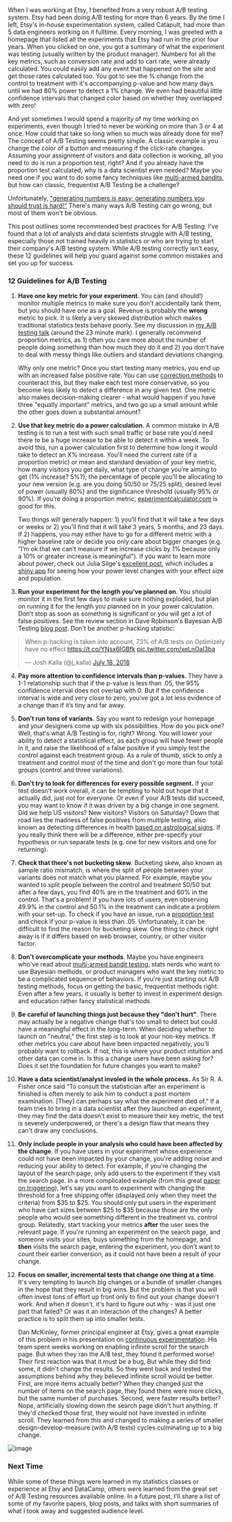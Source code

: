 When I was working at Etsy, I benefited from a very robust A/B testing system. Etsy had been doing A/B testing for more than 6 years. By the time I left, Etsy's in-house experimentation system, called Catapult, had more than 5 data engineers working on it fulltime. Every morning, I was greeted with a homepage that listed all the experiments that Etsy had run in the prior four years. When you clicked on one, you got a summary of what the experiment was testing (usually written by the product manager). Numbers for all the key metrics, such as conversion rate and add to cart rate, were already calculated. You could easily add any event that happened on the site and get those rates calculated too. You got to see the % change from the control to treatment with it's accompanying p-value and how many days until we had 80% power to detect a 1% change. We even had beautiful little confidence intervals that changed color based on whether they overlapped with zero! 

And yet sometimes I would spend a majority of my time working on experiments, even though I tried to never be working on more than 3 or 4 at once. How could that take so long when so much was already done for me? The concept of A/B Testing seems pretty simple. A classic example is you change the color of a button and measuring if the click-rate changes. Assuming your assignment of visitors and data collection is working, all you need to do is run a proportion test, right? And if you already have the proportion test calculated, why is a data scientist even needed? Maybe you need one if you want to do some fancy techniques like [multi-armed bandits](https://en.wikipedia.org/wiki/Multi-armed_bandit), but how can classic, frequentist A/B Testing be a challenge? 

Unfortunately, ["generating numbers is easy; generating numbers you should trust is hard!"](http://notes.stephenholiday.com/Five-Puzzling-Outcomes.pdf) There's many ways A/B Testing can go wrong, but most of them won't be obvious. 

This post outlines some recommended best practices for A/B Testing. I've found that a lot of analysts and data scientists struggle with A/B testing, especially those not trained heavily in statistics or who are trying to start their company's A/B testing system. While A/B testing correctly isn't easy, these 12 guidelines will help you guard against some common mistakes and set you up for success.

### 12 Guidelines for A/B Testing

1) **Have one key metric for your experiment**. You can (and should!) monitor multiple metrics to make sure you don’t accidentally tank them, but you should have one as a goal. Revenue is probably the **wrong** metric to pick. It is likely a very skewed distribution which makes traditional statistics tests behave poorly. See my discussion in [my A/B testing talk](https://www.youtube.com/watch?v=SF-ryGgLOgQ) (around the 23 minute mark). I generally recommend proportion metrics, as 1) often you care more about the number of people doing something than how much they do it and 2) you don't have to deal with messy things like outliers and standard deviations changing. 

    Why only one metric? Once you start testing many metrics, you end up with an increased false positive rate. You can use [correction methods](https://en.wikipedia.org/wiki/Bonferroni_correction) to counteract this, but they make each test more conservative, so you become less likely to detect a difference in any given test. One metric also makes decision-making clearer - what would happen if you have three "equally important" metrics, and two go up a small amount while the other goes down a substantial amount?
      
2) **Use that key metric do a power calculation**. A common mistake in A/B testing is to run a test with such small traffic or base rate you'd need there to be a huge increase to be able to detect it within a week. To avoid this, run a power calculation first to determine how long it would take to detect an X% increase. You'll need the current rate (if a proportion metric) or mean and standard deviation of your key metric, how many visitors you get daily, what type of change you’re aiming to get (1% increase? 5%?), the percentage of people you’ll be allocating to your new version (e.g. are you doing 50/50 or 75/25 split), desired level of power (usually 80%) and the significance threshold (usually 95% or 90%). If you’re doing a proportion metric, [experimentcalculator.com](experimentcalculator.com) is good for this. 
  
   Two things will generally happen: 1) you'll find that it will take a few days or weeks or 2) you'll find that it will take 3 years, 5 months, and 23 days. If 2) happens, you may either have to go for a different metric with a higher baseline rate or decide you only care about bigger changes (e.g. “I’m ok that we can’t measure if we increase clicks by 1% because only a 10% or greater increase is meaningful"). If you want to learn more about power, check out Julia Silge's [excellent post](https://juliasilge.com/blog/ab-testing/), which includes a [shiny app](https://juliasilge.shinyapps.io/power-app/) for seeing how your power level changes with your effect size and population. 

3) **Run your experiment for the length you’ve planned on**. You should monitor it in the first few days to make sure nothing exploded, but plan on running it for the length you planned on in your power calculation. Don’t stop as soon as something is significant or you will get a lot of false positives. See the review section in Dave Robinson's Bayesian A/B Testing [blog post](http://varianceexplained.org/r/bayesian-ab-testing/). Don't be another p-hacking statistic:

<blockquote class="twitter-tweet"><p lang="en" dir="ltr">When p-hacking is taken into account, 73% of A/B tests on Optimizely have no effect <a href="https://t.co/YNsx6IGBfk">https://t.co/YNsx6IGBfk</a> <a href="https://t.co/xeLnOal3ba">pic.twitter.com/xeLnOal3ba</a></p>&mdash; Josh Kalla (@j_kalla) <a href="https://twitter.com/j_kalla/status/1019629420158447616?ref_src=twsrc%5Etfw">July 18, 2018</a></blockquote> <script async src="https://platform.twitter.com/widgets.js" charset="utf-8"></script>

4) **Pay more attention to confidence intervals than p-values**. They have a 1-1 relationship such that if the p-value is less than .05, the 95% confidence interval does not overlap with 0. But if the confidence interval is wide and very close to zero, you’ve got a lot less evidence of a change than if it’s tiny and far away. 

5) **Don't run tons of variants**. Say you want to redesign your homepage and your designers come up with six possibilities. How do you pick one? Well, that's what A/B Testing is for, right? Wrong. You will lower your ability to detect a statistical effect, as each group will have fewer people in it, and raise the likelihood of a false positive if you simply test the control against each treatment group. As a rule of thumb, stick to only a treatment and control most of the time and don't go more than four total groups (control and three variations). 

6) **Don't try to look for differences for every possible segment.** If your test doesn't work overall, it can be tempting to hold out hope that it actually did, just not for everyone. Or even if your A/B tests did succeed, you may want to know if it was driven by a big change in one segment. Did we help US visitors? New visitors? Visitors on Saturday? Down that road lies the madness of false positives from multiple testing, also known as detecting differences in health [based on astrological signs](https://pdfs.semanticscholar.org/d00a/678b0d09eaef4902c778821c52dc5ac53e58.pdf). If you really think there will be a difference, either pre-specify your hypothesis or run separate tests (e.g. one for new visitors and one for returning). 

7) **Check that there's not bucketing skew**. Bucketing skew, also known as sample ratio mismatch, is where the split of people between your variants does not match what you planned. For example, maybe you wanted to split people between the control and treatment 50/50 but after a few days, you find 40% are in the treatment and 60% in the control. That's a problem! If you have lots of users, even observing 49.9% in the control and 50.1% in the treatment can indicate a problem with your set-up. To check if you have an issue, run a [proportion test](https://www.medcalc.org/calc/test_one_proportion.php) and check if your p-value is less than .05. Unfortunately, it can be difficult to find the reason for bucketing skew. One thing to check right away is if it differs based on web browser, country, or other visitor factor.

8) **Don't overcomplicate your methods**. Maybe you have engineers who've read about [multi-armed bandit testing](http://stevehanov.ca/blog/index.php?id=132), stats nerds who want to use Bayesian methods, or product managers who want the key metric to be a complicated sequence of behaviors. If you're just starting out A/B testing methods, focus on getting the basic, frequentist methods right. Even after a few years, it usually is better to invest in experiment design and education rather fancy statistical methods. 

9) **Be careful of launching things just because they "don't hurt"**. There may actually be a negative change that's too small to detect but could have a meaningful effect in the long-term. When deciding whether to launch on "neutral," the first step is to look at your non-key metrics. If other metrics you care about have been impacted negatively, you’ll probably want to rollback. If not, this is where your product intuition and other data can come in. Is this a change users have been asking for? Does it set the foundation for future changes you want to make? 

10) **Have a data scientist/analyst involed in the whole process.** As Sir R. A. Fisher once said “To consult the statistician after an experiment is finished is often merely to ask him to conduct a post mortem examination. [They] can perhaps say what the experiment died of.” If a team tries to bring in a data scientist after they launched an experiment, they may find the data doesn't exist to measure their key metric, the test is severely underpowered, or there's a design flaw that means they can't draw any conclusions. 

11) **Only include people in your analysis who could have been affected by the change**. If you have users in your experiment whose experience could not have been impacted by your change, you're adding noise and reducing your ability to detect. For example, if you're changing the layout of the search page, only add users to the experiment if they visit the search page. In a more complicated example (from this great [paper on triggering](https://onedrive.live.com/view.aspx?resid=8612090E610871E4!287400&ithint=file%2cdocx&app=Word&authkey=!AOW7nw7IZ4STtgk)), let's say you want to experiment with changing the threshold for a free shipping offer (displayed only when they meet the criteria) from $35 to $25. You should only put users in the experiment who have cart sizes between $25 to $35 because those are the only people who would see something different in the treatment vs. control group. Relatedly, start tracking your metrics **after** the user sees the relevant page. If you're running an experiment on the search page, and someone visits your sites, buys something from the homepage, and **then** visits the search page, entering the experiment, you don't want to count their earlier conversion, as it could not have been a result of your change.

12) **Focus on smaller, incremental tests that change one thing at a time**. It's very tempting to launch big changes or a bundle of smaller changes in the hope that they result in big wins. But the problem is that you will often invest tons of effort up front only to find out your change doesn't work. And when it doesn't, it's hard to figure out why - was it just one part that failed? Or was it an interaction of the changes? A better practice is to split them up into smaller tests. 

    Dan McKinley, former principal engineer at Etsy, gives a great example of this problem in his presentation on [continuous experimentation](http://mcfunley.com/design-for-continuous-experimentation). His team spent weeks working on enabling infinite scroll for the search page. But when they ran the A/B test, they found it performed worse! Their first reaction was that it must be a bug, But while they did find some, it didn't change the results. So they went back and tested the assumptions behind why they believed infinite scroll would be better. First, are more items actually better? When they changed just the number of items on the search page, they found there were more clicks, but the same number of purchases. Second, were faster results better? Nope, artificially slowing down the search page didn't hurt anything. If they'd checked those first, they would not have invested in infinite scroll. They learned from this and changed to making a series of smaller design-develop-measure (with A/B tests) cycles culminating up to a big change. 

![image](https://user-images.githubusercontent.com/17410158/43725575-df8c8ca0-996a-11e8-8674-29f5ab634469.png)

### Next Time

While some of these things were learned in my statistics classes or experience at Etsy and DataCamp, others were learned from the great set of A/B Testing resources available online. In a future post, I'll share a list of some of my favorite papers, blog posts, and talks with short summaries of what I took away and suggested audience level. 
